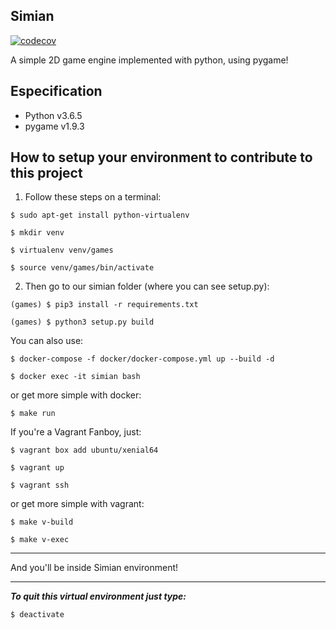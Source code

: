 ## Simian

[![codecov](https://codecov.io/gh/Desenho2018-1/simian/branch/master/graph/badge.svg)](https://codecov.io/gh/Desenho2018-1/simian)

A simple 2D game engine implemented with python, using pygame!

## Especification

- Python v3.6.5
- pygame v1.9.3

## How to setup your environment to contribute to this project

1. Follow these steps on a terminal:

`$ sudo apt-get install python-virtualenv`

`$ mkdir venv`

`$ virtualenv venv/games`

`$ source venv/games/bin/activate`

2. Then go to our simian folder (where you can see setup.py):

`(games) $ pip3 install -r requirements.txt`

`(games) $ python3 setup.py build`

You can also use:

`$ docker-compose -f docker/docker-compose.yml up --build -d `

`$ docker exec -it simian bash`

or get more simple with docker:

`$ make run`

If you're a Vagrant Fanboy, just:

`$ vagrant box add ubuntu/xenial64`

`$ vagrant up`

`$ vagrant ssh`

or get more simple with vagrant:

`$ make v-build`

`$ make v-exec`

-----------------------------------------

And you'll be inside Simian environment!

-------------------------------------------

_**To quit this virtual environment just type:**_

`$ deactivate`
